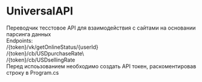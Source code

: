 # UniversalAPI
Переводчик тесстовое API для взаимодействия с сайтами на основании парсинга данных  
Endpoints:  
/{token}/vk/getOnlineStatus/{userId}  
/{token}/cb/USDpurchaseRate\  
/{token}/cb/USDsellingRate  
Перед испоьзованием необходимо создать API токен, раскоментировав строку в Program.cs  

